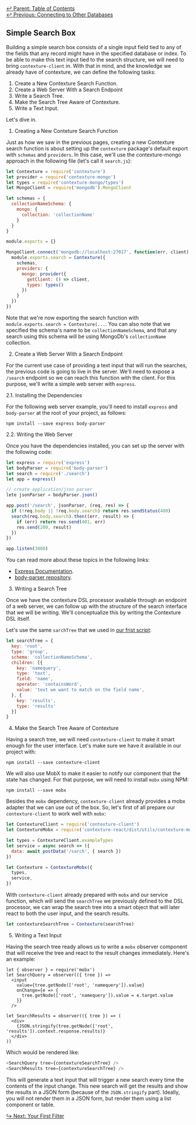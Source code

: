 ﻿[↩  Parent: Table of Contents](../README.md)  
[↩  Previous: Connecting to Other Databases](connecting-other-databases.md)

## Simple Search Box

Building a simple search box consists of a single input field tied to
any of the fields that any record might have in the specified database
or index. To be able to make this text input tied to the search
structure, we will need to bring `contexture-client` in.  With that in
mind, and the knowledge we already have of contexture, we can define
the following tasks:

1. Create a New Contexture Search Function.
2. Create a Web Server With a Search Endpoint
3. Write a Search Tree.
4. Make the Search Tree Aware of Contexture.
5. Write a Text Input.

Let's dive in.

1. Creating a New Conteture Search Function

Just as how we saw in the previous pages, creating a new Contexture
search function is about setting up the `contexture` package's default
export with `schemas` and `providers`. In this case, we'll use the
contexture-mongo approach in the following file (let's call it
`search.js`):

```javascript
let Contexture = require('contexture')
let provider = require('contexture-mongo')
let types = require('contexture-mongo/types')
let MongoClient = require('mongodb').MongoClient

let schemas = {
  collectionNameSchema: {
    mongo: {
      collection: 'collectionName'
    }
  }
}

module.exports = {}

MongoClient.connect('mongodb://localhost:27017', function(err, client) {
  module.exports.search = Contexture({
    schemas,
    providers: {
      mongo: provider({
        getClient: () => client,
        types: types()
      })
    }
  })
})
```

Note that we're now exporting the search function with
`module.exports.search = Contexture(...`. You can also note that we
specified the schema's name to be `collectionNameSchema`, and that any
search using this schema will be using MongoDb's `collectionName`
collection.

2. Create a Web Server With a Search Endpoint

For the current use case of providing a text input that will run the
searches, the previous code is going to live in the server. We'll need
to expose a `/search` endpoint so we can reach this function with the
client. For this purpose, we'll write a simple web server with
`express`.

2.1. Installing the Dependencies

For the following web server example, you'll need to install `express`
and `body-parser` at the root of your project, as follows:

    npm install --save express body-parser

2.2. Writing the Web Server

Once you have the dependencies installed, you can set up the server
with the following code:

```javascript
let express = require('express')
let bodyParser = require('body-parser')
let search = require('./search')
let app = express()

// create application/json parser
lete jsonParser = bodyParser.json()

app.post('/search', jsonParser, (req, res) => {
  if (!req.body || !req.body.search) return res.sendStatus(400)
  search(req.body.search).then((err, result) => {
    if (err) return res.send(401, err)
    res.send(200, result)
  })
})

app.listen(3000)
```

You can read more about these topics in the following links:

- [Express Documentation](https://expressjs.com/en/api.html).
- [body-parser repository](https://github.com/expressjs/body-parser).

3. Writing a Search Tree

Once we have the contexture DSL processor available through an
endpoint of a web server, we can follow up with the structure of the
search interface that we will be writing. We'll conceptualize this by
writing the Contexture DSL itself.

Let's use the same `sarchTree` that we used in [our frist
script](first-script.md):

```javascript
let searchTree = {
  key: 'root',
  type: 'group',
  schema: 'collectionNameSchema',
  children: [{
    key: 'namequery',
    type: 'text',
    field: 'name',
    operator: 'containsWord',
    value: 'text we want to match on the field name',
  }, {
    key: 'results',
    type: 'results'
  }]
}
```

4. Make the Search Tree Aware of Contexture

Having a search tree, we will need `contexture-client` to make it
smart enough for the user interface. Let's make sure we have it
available in our project with:

    npm install --save contexture-client

We will also use MobX to make it easier to notify our component that
the state has changed. For that purpose, we will need to install
`mobx` using NPM:

    npm install --save mobx

Besides the `mobx` dependency, `contexture-client` already provides a
mobx adapter that we can use out of the box. So, let's first of all
prepare our `contexture-client` to work well with `mobx`:

```javascript
let ContextureClient = require('contexture-client')
let ContextureMobx = require('contexture-react/dist/utils/contexture-mobx')

let types = ContextureClient.exampleTypes
let service = async search => ({
  data: await postData('/sarch', { search })
})

let Contexture = ContextureMobx({
  types,
  service,
})
```

With `contexture-client` already prepared with `mobx` and our service
function, which will send the `searchTree` we previously defined to
the DSL processor, we can wrap the search tree into a smart object
that will later react to both the user input, and the search results.

```javascript
let contextureSearchTree = Contexture(searchTree)
```

5. Writing a Text Input

Having the search tree ready allows us to write a `mobx` observer
component that will receive the tree and react to the result changes
immediately. Here's an example:

```
let { observer } = require('mobx')
let SearchQuery = observer(({ tree }) =>
  <input
    value={tree.getNode(['root', 'namequery']).value}
    onChange={e => {
      tree.getNode(['root', 'namequery']).value = e.target.value
    }}
  />

let SearchResults = observer(({ tree }) => (
  <div>
    {JSON.stringify(tree.getNode(['root', 'results']).context.response.results)}
  </div>
))
```

Which would be rendered like:

```javascript
<SearchQuery tree={contextureSearchTree} />
<SearchResults tree={contextureSearchTree} />
```

This will generate a text input that will trigger a new search every
time the contents of the input change. This new search will get the
results and show the results in a JSON form (because of the
`JSON.stringify` part). Ideally, you will not render them in a JSON
form, but render them using a list component or table.

[↪ Next: Your First Filter](your-first-filter.md)
